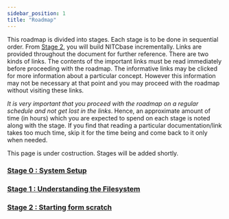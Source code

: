 ```yaml
---
sidebar_position: 1
title: "Roadmap"
---
```


This roadmap is divided into stages. Each stage is to be done in sequential order. From [Stage 2](./Stage2.md), you will build NITCbase incrementally. Links are provided throughout the document for further reference. There are two kinds of links. The contents of the important links must be read immediately before proceeding with the roadmap. The informative links may be clicked for more information about a particular concept. However this information may not be necessary at that point and you may proceed with the roadmap without visiting these links.

_It is very important that you proceed with the roadmap on a regular schedule and not get lost in the links_. Hence, an approximate amount of time (in hours) which you are expected to spend on each stage is noted along with the stage. If you find that reading a particular documentation/link takes too much time, skip it for the time being and come back to it only when needed.

This page is under costruction. Stages will be added shortly.

### [Stage 0 : System Setup](../Roadmap/Stage0.md)

### [Stage 1 : Understanding the Filesystem](./Stage1.md)

### [Stage 2 : Starting form scratch](./Stage2.md)
